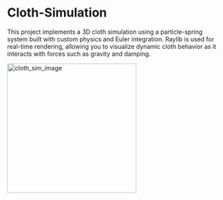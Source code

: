 # Cloth-Simulation

This project implements a 3D cloth simulation using a particle-spring system built with custom physics and Euler integration. Raylib is used for real-time rendering, allowing you to visualize dynamic cloth behavior as it interacts with forces such as gravity and damping.


<img src="https://github.com/user-attachments/assets/d364de8f-3fb5-4d92-a1d1-df353dbc274c" width="300" alt="cloth_sim_image">
